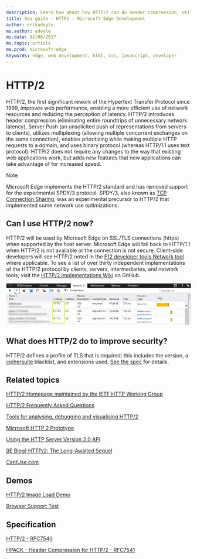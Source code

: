 ```yaml
---
description: Learn how about how HTTP/2 can do header compression, utilize multiplexing, and enable prioritizing while making multiple HTTP requests to a domain.
title: Dev guide - HTTP2 - Microsoft Edge Development
author: erikadoyle
ms.author: edoyle
ms.date: 02/08/2017
ms.topic: article
ms.prod: microsoft-edge
keywords: edge, web development, html, css, javascript, developer
---
```


# HTTP/2

HTTP/2, the first significant rework of the Hypertext Transfer Protocol since 1999, improves web performance, enabling a more efficient use of network resources and reducing the perception of latency. HTTP/2 introduces header compression (eliminating entire roundtrips of unnecessary network latency), Server Push (an unsolicited push of representations from servers to clients), utilizes multiplexing (allowing multiple concurrent exchanges on the same connection), enables prioritizing while making multiple HTTP requests to a domain, and uses binary protocol (whereas HTTP/1.1 uses text protocol). HTTP/2 does not require any changes to the way that existing web applications work, but adds new features that new applications can take advantage of for increased speed.

> [!NOTE]
> Microsoft Edge implements the HTTP/2 standard and has removed support for the experimental SPDY/3 protocol. SPDY/3, also known as [TCP Connection Sharing](https://msdn.microsoft.com/library/dn265035(v=vs.85).aspx), was an experimental precursor to HTTP/2 that implemented some network use optimizations.


## Can I use HTTP/2 now?

HTTP/2 will be used by Microsoft Edge on SSL/TLS connections (https) when supported by the host server. Microsoft Edge will fall back to HTTP/1.1 when HTTP/2 is not available or the connection is not secure. Client-side developers will see HTTP/2 noted in the [F12 developer tools Network tool](../../f12-devtools-guide/network.md) where applicable. To see a list of over thirty independent implementations of the HTTP/2 protocol by clients, servers, intermediaries, and network tools, visit the [HTTP/2 Implementations Wiki](https://github.com/http2/http2-spec/wiki/Implementations) on GitHub.

![HTTP/2 in the F12 Network Tool](./../media/http2.png)

## What does HTTP/2 do to improve security?

HTTP/2 defines a profile of TLS that is required; this includes the version, a [ciphersuite](https://msdn.microsoft.com/library/windows/desktop/aa374757(v=vs.85).aspx) blacklist, and extensions used. [See the spec](https://tools.ietf.org/html/rfc7540#section-9.2) for details.

## Related topics

[HTTP/2 Homepage maintained by the IETF HTTP Working Group](https://http2.github.io/)

[HTTP/2 Frequently Asked Questions](https://http2.github.io/faq/)

[Tools for analysing, debugging and visualising HTTP/2](https://github.com/http2/http2-spec/wiki/Tools)

[Microsoft HTTP 2 Prototype](https://github.com/http2/http2-spec/wiki/Microsoft-HTTP-2-Prototype)

[Using the HTTP Server Version 2.0 API](https://msdn.microsoft.com/library/windows/desktop/aa364703.aspx)

[[IE Blog] HTTP/2: The Long-Awaited Sequel](http://blogs.msdn.com/b/ie/archive/2014/10/08/http-2-the-long-awaited-sequel.aspx)

[CanIUse.com](http://caniuse.com/#search=http%2F2)

## Demos

[HTTP/2 Image Load Demo](http://www.http2demo.io/)

[Browser Support Test](https://http2.akamai.com/demo)


## Specification

[HTTP/2 - RFC7540](https://tools.ietf.org/html/rfc7540)

[HPACK - Header Compression for HTTP/2 - RFC7541](https://tools.ietf.org/html/rfc7541)
